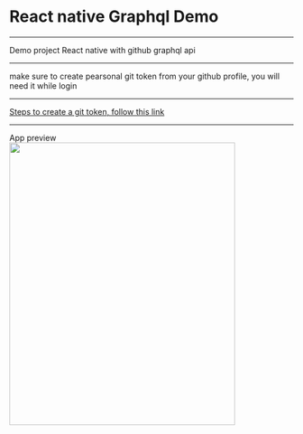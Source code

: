 <h1>React native Graphql Demo</h1>
<hr/>
<div>Demo project React native with github graphql api </div>
<hr/>
<div>make sure to create pearsonal git token from your github profile, you will need it while login</div>
<hr/>
<a href="https://docs.github.com/en/github/authenticating-to-github/keeping-your-account-and-data-secure/creating-a-personal-access-token">Steps to create a git token, follow this link</a>
<hr/>
<div>App preview</div>
<img src="https://user-images.githubusercontent.com/39961439/120681842-6f494a00-c4b9-11eb-9e43-550ec9cdec02.gif"
  height="500px" width="400px"
 />
